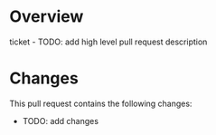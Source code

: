 # Overview
ticket - 
TODO: add high level pull request description

# Changes
This pull request contains the following changes:
* TODO: add changes
